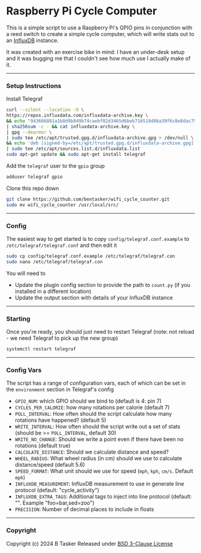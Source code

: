 # Raspberry Pi Cycle Computer

This is a simple script to use a Raspberry Pi's GPIO pins in conjunction with a reed switch to create a simple cycle computer, which will write stats out to an [InfluxDB](https://github.com/influxdata/influxdb) instance.

It was created with an exercise bike in mind: I have an under-desk setup and it was bugging me that I couldn't see how much use I actually make of it.

---

### Setup Instructions

Install Telegraf 
```sh 
curl --silent --location -O \
https://repos.influxdata.com/influxdata-archive.key \
&& echo "943666881a1b8d9b849b74caebf02d3465d6beb716510d86a39f6c8e8dac7515  influxdata-archive.key" \
| sha256sum -c - && cat influxdata-archive.key \
| gpg --dearmor \
| sudo tee /etc/apt/trusted.gpg.d/influxdata-archive.gpg > /dev/null \
&& echo 'deb [signed-by=/etc/apt/trusted.gpg.d/influxdata-archive.gpg] https://repos.influxdata.com/debian stable main' \
| sudo tee /etc/apt/sources.list.d/influxdata.list
sudo apt-get update && sudo apt-get install telegraf
```

Add the `telegraf` user to the `gpio` group
```sh
adduser telegraf gpio
```

Clone this repo down
```sh
git clone https://github.com/bentasker/wifi_cycle_counter.git
sudo mv wifi_cycle_counter /usr/local/src/
```

---

### Config

The easiest way to get started is to copy `config/telegraf.conf.example` to `/etc/telegraf/telegraf.conf` and then edit it
```sh 
sudo cp config/telegraf.conf.example /etc/telegraf/telegraf.con
sudo nano /etc/telegraf/telegraf.con
```

You will need to

* Update the plugin config section to provide the path to `count.py` (if you installed in a different location)
* Update the output section with details of your InfluxDB instance

---

### Starting

Once you're ready, you should just need to restart Telegraf (note: not reload - we need Telegraf to pick up the new group)

```sh
systemctl restart telegraf
```

---

### Config Vars

The script has a range of configuration vars, each of which can be set in the `environment` section in Telegraf's config 

* `GPIO_NUM`: which GPIO should we bind to (default is 4: pin 7)
* `CYCLES_PER_CALORIE`: how many rotations per calorie (default 7)
* `POLL_INTERVAL`: How often should the script calculate how many rotations have happened? (default 5)
* `WRITE_INTERVAL`: How often should the script write out a set of stats (should be >= `POLL_INTERVAL`, default 30)
* `WRITE_NO_CHANGE`: Should we write a point even if there have been no rotations (default true)
* `CALCULATE_DISTANCE`: Should we calculate distance and speed?
* `WHEEL_RADIUS`: What wheel radius (in cm) should we use to calculate distance/speed (default 5.6)
* `SPEED_FORMAT`: What unit should we use for speed (`mph`, `kph`, `cm/s`. Default `mph`)
* `INFLUXDB_MEASUREMENT`: InfluxDB measurement to use in generate line protocol (default: "cycle_activity")
* `INFLUXDB_EXTRA_TAGS`: Additional tags to inject into line protocol (default: "". Example "foo=bar,sed=zoo")
* `PRECISION`: Number of decimal places to include in floats

---

### Copyright

Copyright (c) 2024 B Tasker
Released under [BSD 3-Clause License](https://opensource.org/license/BSD-3-Clause)

